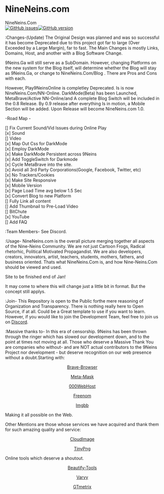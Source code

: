 # NineNeins.com


NineNeins.Com </br>
<a href="https://github.com/9NeinsG/NineNeins.com/issues"><img alt="GitHub issues" src="https://img.shields.io/github/issues/9NeinsG/NineNeins.com"></a><a href="https://github.com/9NeinsG/NineNeins.com/issues"><img alt="GitHub version" src="https://img.shields.io/badge/Version-0.7-yellowgreen"></a>


:Changes-(Update)
The Original Design was planned and was so successful it has become Deprecated due to this project got far to large (Over Exceeded by a Large Margin), far to fast. 
The Main Changes is mostly Links, Domains, Host, and another with a Blog Software Change.

9Neins.Ga will still serve as a SubDomain. However, changing Platforms on the new system for the Blog itself, will determine whether the Blog will stay as 9Neins.Ga, or change to NineNeins.Com/Blog . There are Pros and Cons with each. 

However, Play9NeinsOnline is completley Deprecated. Is is now NineNeins.Com/NN-Online. DarkMode(Beta) has been Launched, MetaBrave/Active NN-Online/and A complete Blog Switch will be included in the 0.8 Release. By 0.9 release after everything Is in motion, a Mobile Section will be added. Upon Release will become NineNeins.com 1.0. 

-Road Map -

[] Fix Current Sound/Vid Issues during Online Play </br>
  [x] Sound </br>
  [] Video </br>
[x] Map Out Css for DarkMode </br>
[x] Employ DarkMode </br>
[x] Make DarkMode Persistent across 9Neins </br>
[x] Add ToggleSwitch for Darkmode </br>
[x] Cycle MetaBrave into the site. </br>
[x] Avoid all 3rd Party Corporations(Google, Facebook, Twitter, etc) </br>
[x] No Trackers/Cookies </br> 
[x] Make Site Responsive </br>
[x] Mobile Version </br>
[x] Page Load Time avg below 1.5 Sec </br>
[x] Convert Blog to new Platform </br>
[] Fully Link all content </br>
[] Add Thumbnail to Pre-Load Video </br>
  [] BitChute </br>
  [x] YouTube </br>
[] Add FAQ


:Team Members-
See Discord.


:Usage- 
NineNeins.com is the overall picture merging together all aspects of the Nine-Neins Community. We are not just Cartoon Frogs, Radical rhetorhic, Political Motivated Propagandist. We are also developers, creators, innovators, artist, teachers, students, mothers, fathers, and business oriented. 
Thats what NineNeins.Com is, and how Nine-Neins.Com should be viewed and used.

Site to be finished end of Jan!


It may come to where this will change just a little bit in format. But the concept still applys.


:Join-
This Repository is open to the Public forthe mere reasoning of Organization and Transparency. There is nothing really here to Open Source, if at all. Could be a Great template to use if you want to learn. However, if you would like to join the Development Team, feel free to join us on <a href="https://www.9neins.ga/p/join-neins-mobile-discord.html">Discord</a>. 

:Massive thanks to- 
In this era of censorship. 9Neins has been thrown through the ringer which has slowed our development down, and to the point at times not moving at all. Those who deserve a Massive Thank You are companies who without- and are NOT actual contributors to the 9Neins Project nor development - but deserve recognition on our web presence without a doubt.Starting with:

<center>
  
  <a href="https://brave.com/nin359" target="_blank">Brave-Browser</a>
  
  <a href="https://metamask.io/" target="_blank">Meta-Mask</a>
  
  <a href="https://www.000webhost.com/1186696.html" target="_blank">000WebHost</a>
  
  <a href="https://my.freenom.com/" target="_blank">Freenom</a>
  
  <a href="https://imgbb.com/" target="_blank">Imgbb</a>
  
</center>

Making it all possible on the Web.

Other Mentions are those whose services we have acquired and thank them for such amazing quality and service:
<center>
  
  <a href="https://www.cloudimage.io/en/home?ref=greyingerror" target="_blank">CloudImage</a>
  
  <a href="https://tinypng.com/third-party" target="_blank">TinyPng</a>
  
</center>

Online tools which deserve a shoutout. 
<center>
  
  <a href="https://brave.com/nin359" target="_blank">Beautify-Tools</a>
  
  <a href="https://brave.com/nin359" target="_blank">Varvy</a>
  
  <a href="https://brave.com/nin359" target="_blank">GTmetrix</a>
  
</center>
